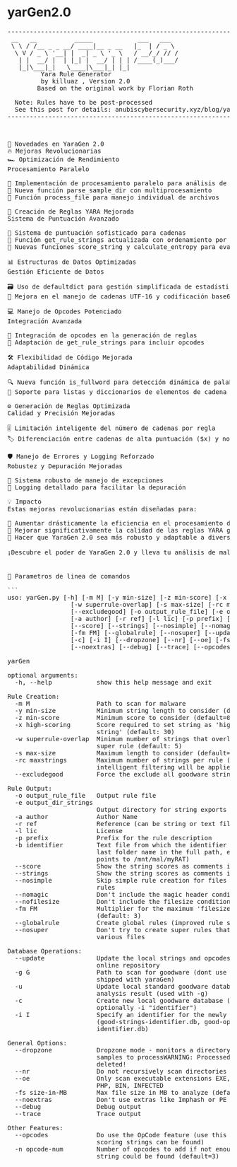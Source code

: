 
# yarGen2.0
<pre>
------------------------------------------------------------------------
 __   __          _____            ___   ___
 \ \ / /__ _ _ __/ ____|__ _ __   |_  | / _ \
  \ V / _ \ '__| |  _| _ \ '_ \   / __/_/ // /
   | |  __/ |  | |_| |  __/ | | | /____(_)___/ 
   |_|\___|_|   \____|\___|_| |_|
         Yara Rule Generator
         by killuaz , Version 2.0
        Based on the original work by Florian Roth

  Note: Rules have to be post-processed
  See this post for details: anubiscybersecurity.xyz/blog/yarGen2.0)
------------------------------------------------------------------------
<pre>


🚀 Novedades en YaraGen 2.0
🔥 Mejoras Revolucionarias
🏎️ Optimización de Rendimiento
Procesamiento Paralelo

🚄 Implementación de procesamiento paralelo para análisis de archivos
🔧 Nueva función parse_sample_dir con multiprocesamiento
🧰 Función process_file para manejo individual de archivos

🎯 Creación de Reglas YARA Mejorada
Sistema de Puntuación Avanzado

🏅 Sistema de puntuación sofisticado para cadenas
🔢 Función get_rule_strings actualizada con ordenamiento por puntuación
🧠 Nuevas funciones score_string y calculate_entropy para evaluación de cadenas

📊 Estructuras de Datos Optimizadas
Gestión Eficiente de Datos

🗃️ Uso de defaultdict para gestión simplificada de estadísticas
🔡 Mejora en el manejo de cadenas UTF-16 y codificación base64

💻 Manejo de Opcodes Potenciado
Integración Avanzada

🔗 Integración de opcodes en la generación de reglas
🔄 Adaptación de get_rule_strings para incluir opcodes

🛠️ Flexibilidad de Código Mejorada
Adaptabilidad Dinámica

🔍 Nueva función is_fullword para detección dinámica de palabras completas
🔀 Soporte para listas y diccionarios de elementos de cadena

⚙️ Generación de Reglas Optimizada
Calidad y Precisión Mejoradas

🎚️ Limitación inteligente del número de cadenas por regla
🏷️ Diferenciación entre cadenas de alta puntuación ($x) y normales ($s)

🛡️ Manejo de Errores y Logging Reforzado
Robustez y Depuración Mejoradas

🚨 Sistema robusto de manejo de excepciones
📝 Logging detallado para facilitar la depuración

💡 Impacto
Estas mejoras revolucionarias están diseñadas para:

🚀 Aumentar drásticamente la eficiencia en el procesamiento de archivos
🎯 Mejorar significativamente la calidad de las reglas YARA generadas
🔧 Hacer que YaraGen 2.0 sea más robusto y adaptable a diversos escenarios

¡Descubre el poder de YaraGen 2.0 y lleva tu análisis de malware al siguiente nivel! 🦠🔍


🔧 Parametros de linea de comandos

```
uso: yarGen.py [-h] [-m M] [-y min-size] [-z min-score] [-x high-scoring]
                 [-w superrule-overlap] [-s max-size] [-rc maxstrings]
                 [--excludegood] [-o output_rule_file] [-e output_dir_strings]
                 [-a author] [-r ref] [-l lic] [-p prefix] [-b identifier]
                 [--score] [--strings] [--nosimple] [--nomagic] [--nofilesize]
                 [-fm FM] [--globalrule] [--nosuper] [--update] [-g G] [-u]
                 [-c] [-i I] [--dropzone] [--nr] [--oe] [-fs size-in-MB]
                 [--noextras] [--debug] [--trace] [--opcodes] [-n opcode-num]

yarGen

optional arguments:
  -h, --help            show this help message and exit

Rule Creation:
  -m M                  Path to scan for malware
  -y min-size           Minimum string length to consider (default=8)
  -z min-score          Minimum score to consider (default=0)
  -x high-scoring       Score required to set string as 'highly specific
                        string' (default: 30)
  -w superrule-overlap  Minimum number of strings that overlap to create a
                        super rule (default: 5)
  -s max-size           Maximum length to consider (default=128)
  -rc maxstrings        Maximum number of strings per rule (default=20,
                        intelligent filtering will be applied)
  --excludegood         Force the exclude all goodware strings

Rule Output:
  -o output_rule_file   Output rule file
  -e output_dir_strings
                        Output directory for string exports
  -a author             Author Name
  -r ref                Reference (can be string or text file)
  -l lic                License
  -p prefix             Prefix for the rule description
  -b identifier         Text file from which the identifier is read (default:
                        last folder name in the full path, e.g. "myRAT" if -m
                        points to /mnt/mal/myRAT)
  --score               Show the string scores as comments in the rules
  --strings             Show the string scores as comments in the rules
  --nosimple            Skip simple rule creation for files included in super
                        rules
  --nomagic             Don't include the magic header condition statement
  --nofilesize          Don't include the filesize condition statement
  -fm FM                Multiplier for the maximum 'filesize' condition value
                        (default: 3)
  --globalrule          Create global rules (improved rule set speed)
  --nosuper             Don't try to create super rules that match against
                        various files

Database Operations:
  --update              Update the local strings and opcodes dbs from the
                        online repository
  -g G                  Path to scan for goodware (dont use the database
                        shipped with yaraGen)
  -u                    Update local standard goodware database with a new
                        analysis result (used with -g)
  -c                    Create new local goodware database (use with -g and
                        optionally -i "identifier")
  -i I                  Specify an identifier for the newly created databases
                        (good-strings-identifier.db, good-opcodes-
                        identifier.db)

General Options:
  --dropzone            Dropzone mode - monitors a directory [-m] for new
                        samples to processWARNING: Processed files will be
                        deleted!
  --nr                  Do not recursively scan directories
  --oe                  Only scan executable extensions EXE, DLL, ASP, JSP,
                        PHP, BIN, INFECTED
  -fs size-in-MB        Max file size in MB to analyze (default=10)
  --noextras            Don't use extras like Imphash or PE header specifics
  --debug               Debug output
  --trace               Trace output

Other Features:
  --opcodes             Do use the OpCode feature (use this if not enough high
                        scoring strings can be found)
  -n opcode-num         Number of opcodes to add if not enough high scoring
                        string could be found (default=3)

